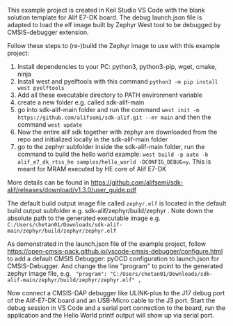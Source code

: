 This example project is created in Keil Studio VS Code with the blank solution template for Alif E7-DK board. The debug launch.json file is adapted to load the elf image built by Zephyr West tool to be debugged by CMSIS-debugger extension.

Follow these steps to (re-)build the Zephyr image to use with this example project:
1. Install dependencies to your PC: python3, python3-pip, wget, cmake, ninja
2. Install west and pyelftools with this command ```python3 -m pip install west pyelftools``` 
3. Add all these executable directory to PATH environment variable
4. create a new folder e.g. called sdk-alif-main
5. go into sdk-alif-main folder and run the command ```west init -m https://github.com/alifsemi/sdk-alif.git --mr main``` and then the command ```west update```
6. Now the entire alif sdk together with zephyr are downloaded from the repo and initialized locally in the sdk-alif-main folder
7. go to the zephyr subfolder inside the sdk-alif-main folder, run the command to build the hello world example: ```west build -p auto -b alif_e7_dk_rtss_he samples/hello_world -DCONFIG_DEBUG=y```. This is meant for MRAM executed by HE core of Alif E7-DK

More details can be found in https://github.com/alifsemi/sdk-alif/releases/download/v1.3.0/user_guide.pdf

The default build output image file called ```zephyr.elf``` is located in the default build output subfolder e.g. sdk-alif/zephyr/build/zephyr . Note down the absolute path to the generated executable image e.g. ```C:/Users/chetan01/Downloads/sdk-alif-main/zephyr/build/zephyr/zephyr.elf```

As demonstrated in the launch.json file of the example project, follow https://open-cmsis-pack.github.io/vscode-cmsis-debugger/configure.html to add a default CMSIS Debugger: pyOCD configuration to launch.json for CMSIS-Debugger. And change the line "program" to point to the generated zephyr image file, e.g. ``` "program": "C:/Users/chetan01/Downloads/sdk-alif-main/zephyr/build/zephyr/zephyr.elf" ,```

Now connect a CMSIS-DAP debugger like ULINK-plus to the J17 debug port of the Alif-E7-DK board and an USB-Micro cable to the J3 port. Start the debug session in VS Code and a serial port connection to the board, run the application and the Hello World printf output will show up via serial port.
